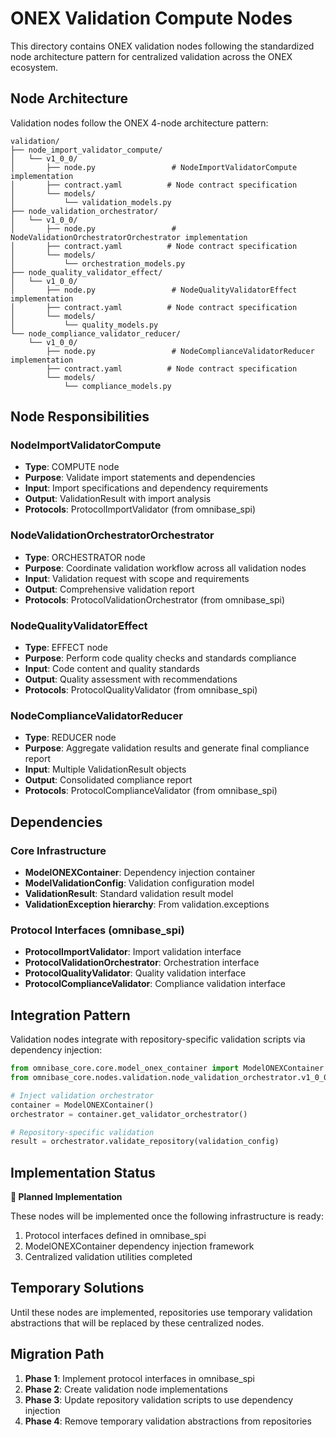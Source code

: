 # ONEX Validation Compute Nodes

This directory contains ONEX validation nodes following the standardized node architecture pattern for centralized validation across the ONEX ecosystem.

## Node Architecture

Validation nodes follow the ONEX 4-node architecture pattern:

```
validation/
├── node_import_validator_compute/
│   └── v1_0_0/
│       ├── node.py                 # NodeImportValidatorCompute implementation
│       ├── contract.yaml          # Node contract specification
│       └── models/
│           └── validation_models.py
├── node_validation_orchestrator/
│   └── v1_0_0/
│       ├── node.py                 # NodeValidationOrchestratorOrchestrator implementation
│       ├── contract.yaml          # Node contract specification
│       └── models/
│           └── orchestration_models.py
├── node_quality_validator_effect/
│   └── v1_0_0/
│       ├── node.py                 # NodeQualityValidatorEffect implementation
│       ├── contract.yaml          # Node contract specification
│       └── models/
│           └── quality_models.py
└── node_compliance_validator_reducer/
    └── v1_0_0/
        ├── node.py                 # NodeComplianceValidatorReducer implementation
        ├── contract.yaml          # Node contract specification
        └── models/
            └── compliance_models.py
```

## Node Responsibilities

### NodeImportValidatorCompute
- **Type**: COMPUTE node
- **Purpose**: Validate import statements and dependencies
- **Input**: Import specifications and dependency requirements
- **Output**: ValidationResult with import analysis
- **Protocols**: ProtocolImportValidator (from omnibase_spi)

### NodeValidationOrchestratorOrchestrator
- **Type**: ORCHESTRATOR node
- **Purpose**: Coordinate validation workflow across all validation nodes
- **Input**: Validation request with scope and requirements
- **Output**: Comprehensive validation report
- **Protocols**: ProtocolValidationOrchestrator (from omnibase_spi)

### NodeQualityValidatorEffect
- **Type**: EFFECT node
- **Purpose**: Perform code quality checks and standards compliance
- **Input**: Code content and quality standards
- **Output**: Quality assessment with recommendations
- **Protocols**: ProtocolQualityValidator (from omnibase_spi)

### NodeComplianceValidatorReducer
- **Type**: REDUCER node
- **Purpose**: Aggregate validation results and generate final compliance report
- **Input**: Multiple ValidationResult objects
- **Output**: Consolidated compliance report
- **Protocols**: ProtocolComplianceValidator (from omnibase_spi)

## Dependencies

### Core Infrastructure
- **ModelONEXContainer**: Dependency injection container
- **ModelValidationConfig**: Validation configuration model
- **ValidationResult**: Standard validation result model
- **ValidationException hierarchy**: From validation.exceptions

### Protocol Interfaces (omnibase_spi)
- **ProtocolImportValidator**: Import validation interface
- **ProtocolValidationOrchestrator**: Orchestration interface
- **ProtocolQualityValidator**: Quality validation interface
- **ProtocolComplianceValidator**: Compliance validation interface

## Integration Pattern

Validation nodes integrate with repository-specific validation scripts via dependency injection:

```python
from omnibase_core.core.model_onex_container import ModelONEXContainer
from omnibase_core.nodes.validation.node_validation_orchestrator.v1_0_0.node import NodeValidationOrchestratorOrchestrator

# Inject validation orchestrator
container = ModelONEXContainer()
orchestrator = container.get_validator_orchestrator()

# Repository-specific validation
result = orchestrator.validate_repository(validation_config)
```

## Implementation Status

**🚧 Planned Implementation**

These nodes will be implemented once the following infrastructure is ready:
1. Protocol interfaces defined in omnibase_spi
2. ModelONEXContainer dependency injection framework
3. Centralized validation utilities completed

## Temporary Solutions

Until these nodes are implemented, repositories use temporary validation abstractions that will be replaced by these centralized nodes.

## Migration Path

1. **Phase 1**: Implement protocol interfaces in omnibase_spi
2. **Phase 2**: Create validation node implementations
3. **Phase 3**: Update repository validation scripts to use dependency injection
4. **Phase 4**: Remove temporary validation abstractions from repositories
